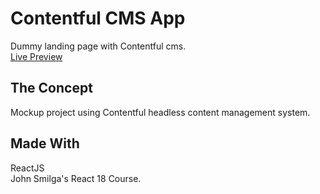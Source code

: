 # Contentful CMS App

Dummy landing page with Contentful cms.<br/>
[Live Preview](https://contentful-project-cms.netlify.app/)

## The Concept
Mockup project using Contentful headless content management system.

## Made With

ReactJS<br/>
John Smilga's React 18 Course.
